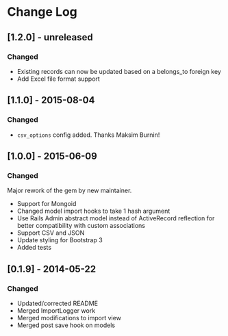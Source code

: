 # Change Log

## [1.2.0] - unreleased
### Changed
- Existing records can now be updated based on a belongs_to foreign key
- Add Excel file format support

## [1.1.0] - 2015-08-04
### Changed
- `csv_options` config added. Thanks Maksim Burnin!

## [1.0.0] - 2015-06-09
### Changed

Major rework of the gem by new maintainer.

- Support for Mongoid
- Changed model import hooks to take 1 hash argument
- Use Rails Admin abstract model instead of ActiveRecord reflection for better compatibility with custom associations
- Support CSV and JSON
- Update styling for Bootstrap 3
- Added tests


## [0.1.9] - 2014-05-22
### Changed

- Updated/corrected README
- Merged ImportLogger work
- Merged modifications to import view
- Merged post save hook on models